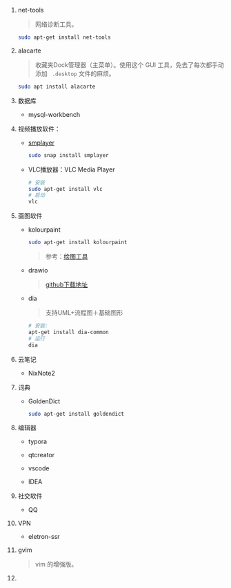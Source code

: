 1. net-tools

   > 网络诊断工具。
   
   ```bash
   sudo apt-get install net-tools
   ```

2. alacarte

   > 收藏夹Dock管理器（主菜单）。使用这个 GUI 工具，免去了每次都手动添加 ` .desktop` 文件的麻烦。

   ```bash
   sudo apt install alacarte
   ```

   

3. 数据库
   - mysql-workbench

4. 视频播放软件：

   - [ smplayer](https://www.smplayer.info/)

     ```bash
     sudo snap install smplayer
     ```

   - VLC播放器：VLC Media Player

     ```bash
     # 安装
     sudo apt-get install vlc
     # 启动
     vlc
     ```


5. 画图软件

   - kolourpaint

     ```bash
     sudo apt-get install kolourpaint
     ```

     > 参考：[绘图工具](https://blog.csdn.net/jiesunliu3215/article/details/108854739)

   - drawio

     > [github下载地址](https://github.com/jgraph/drawio-desktop)

   - dia

     > 支持UML+流程图＋基础图形

     ```bash
     # 安装:
     apt-get install dia-common
     # 运行
     dia
     ```

6. 云笔记
   - NixNote2

7. 词典
   - GoldenDict

     ```bash
     sudo apt-get install goldendict
     ```
   
8. 编辑器

   - typora

   - qtcreator

   - vscode

   - IDEA


9. 社交软件
   - QQ


10. VPN
    - eletron-ssr


11. gvim

    > vim 的增强版。

12. 

    